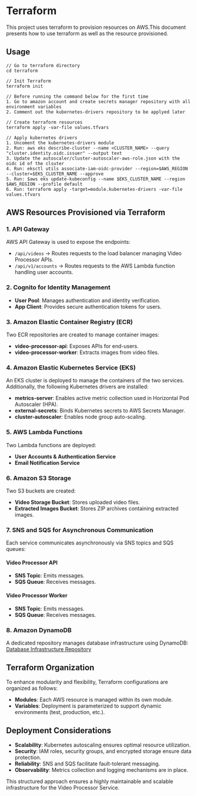 # Terraform

This project uses terraform to provision resources on AWS.This document presents how to use terraform as well as the resource provisioned.

## Usage

```
// Go to terraform directory
cd terraform

// Init Terraform
terraform init

// Before running the command below for the first time
1. Go to amazon account and create secrets manager repository with all environment variables
2. Comment out the kubernetes-drivers repository to be applyed later

// Create terraform resources
terraform apply -var-file values.tfvars

// Apply kubernetes drivers
1. Uncoment the kubernetes-drivers module
2. Run: aws eks describe-cluster --name <CLUSTER_NAME> --query "cluster.identity.oidc.issuer" --output text
3. Update the autoscaler/cluster-autoscaler-aws-role.json with the oidc id of the clsuter
4. Run: eksctl utils associate-iam-oidc-provider --region=$AWS_REGION --cluster=$EKS_CLUSTER_NAME --approve
5. Run: $aws eks update-kubeconfig --name $EKS_CLUSTER_NAME --region $AWS_REGION --profile default
6. Run: terraform apply -target=module.kubernetes-drivers -var-file values.tfvars
```

## AWS Resources Provisioned via Terraform

### 1. API Gateway

AWS API Gateway is used to expose the endpoints:
- `/api/videos` → Routes requests to the load balancer managing Video Processor APIs.
- `/api/v1/accounts` → Routes requests to the AWS Lambda function handling user accounts.

### 2. Cognito for Identity Management

- **User Pool**: Manages authentication and identity verification.
- **App Client**: Provides secure authentication tokens for users.

### 3. Amazon Elastic Container Registry (ECR)

Two ECR repositories are created to manage container images:

- **video-processor-api**: Exposes APIs for end-users.
- **video-processor-worker**: Extracts images from video files.

### 4. Amazon Elastic Kubernetes Service (EKS)

An EKS cluster is deployed to manage the containers of the two services.
Additionally, the following Kubernetes drivers are installed:
- **metrics-server**: Enables active metric collection used in Horizontal Pod Autoscaler (HPA).
- **external-secrets**: Binds Kubernetes secrets to AWS Secrets Manager.
- **cluster-autoscaler**: Enables node group auto-scaling.

### 5. AWS Lambda Functions

Two Lambda functions are deployed:
- **User Accounts & Authentication Service**
- **Email Notification Service**

### 6. Amazon S3 Storage
Two S3 buckets are created:
- **Video Storage Bucket**: Stores uploaded video files.
- **Extracted Images Bucket**: Stores ZIP archives containing extracted images.

### 7. SNS and SQS for Asynchronous Communication
Each service communicates asynchronously via SNS topics and SQS queues:
#### **Video Processor API**
- **SNS Topic**: Emits messages.
- **SQS Queue**: Receives messages.

#### **Video Processor Worker**
- **SNS Topic**: Emits messages.
- **SQS Queue**: Receives messages.

### 8. Amazon DynamoDB
A dedicated repository manages database infrastructure using DynamoDB:
[Database Infrastructure Repository](https://github.com/rafaelsmonte/hackaton-video-processor-db)

## Terraform Organization

To enhance modularity and flexibility, Terraform configurations are organized as follows:
- **Modules**: Each AWS resource is managed within its own module.
- **Variables**: Deployment is parameterized to support dynamic environments (test, production, etc.).

## Deployment Considerations
- **Scalability**: Kubernetes autoscaling ensures optimal resource utilization.
- **Security**: IAM roles, security groups, and encrypted storage ensure data protection.
- **Reliability**: SNS and SQS facilitate fault-tolerant messaging.
- **Observability**: Metrics collection and logging mechanisms are in place.

This structured approach ensures a highly maintainable and scalable infrastructure for the Video Processor Service.

